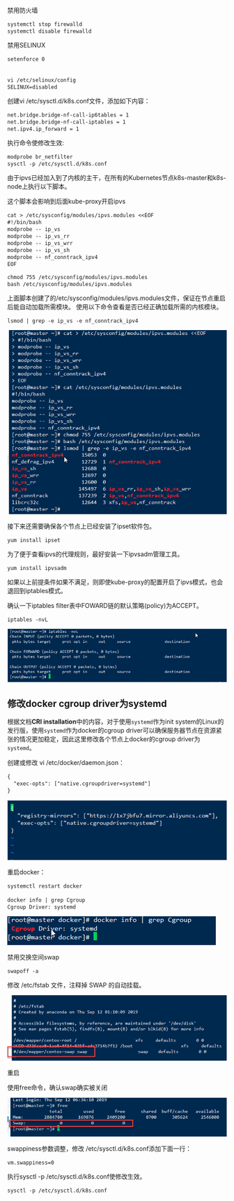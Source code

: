 禁用防火墙

```
systemctl stop firewalld
systemctl disable firewalld
```

禁用SELINUX

```
setenforce 0


vi /etc/selinux/config
SELINUX=disabled
```

创建vi /etc/sysctl.d/k8s.conf文件，添加如下内容：

```
net.bridge.bridge-nf-call-ip6tables = 1
net.bridge.bridge-nf-call-iptables = 1
net.ipv4.ip_forward = 1
```

执行命令使修改生效:

```
modprobe br_netfilter
sysctl -p /etc/sysctl.d/k8s.conf
```

由于ipvs已经加入到了内核的主干，在所有的Kubernetes节点k8s-master和k8s-node上执行以下脚本。

这个脚本会影响到后面kube-proxy开启ipvs

```
cat > /etc/sysconfig/modules/ipvs.modules <<EOF
#!/bin/bash
modprobe -- ip_vs
modprobe -- ip_vs_rr
modprobe -- ip_vs_wrr
modprobe -- ip_vs_sh
modprobe -- nf_conntrack_ipv4
EOF
```

```
chmod 755 /etc/sysconfig/modules/ipvs.modules
bash /etc/sysconfig/modules/ipvs.modules
```

上面脚本创建了的/etc/sysconfig/modules/ipvs.modules文件，保证在节点重启后能自动加载所需模块。 使用以下命令查看是否已经正确加载所需的内核模块。

```
lsmod | grep -e ip_vs -e nf_conntrack_ipv4
```

![1568283830674](05%20%E5%AE%89%E8%A3%85kubernetes%E5%89%8D%E7%9A%84%E5%87%86%E5%A4%87%E5%B7%A5%E4%BD%9C.assets/1568283830674.png)

接下来还需要确保各个节点上已经安装了ipset软件包。

```
yum install ipset
```

为了便于查看ipvs的代理规则，最好安装一下ipvsadm管理工具。

```
yum install ipvsadm
```

如果以上前提条件如果不满足，则即使kube-proxy的配置开启了ipvs模式，也会退回到iptables模式。

确认一下iptables filter表中FOWARD链的默认策略(policy)为ACCEPT。

```
iptables -nvL
```

![1568284091052](05%20%E5%AE%89%E8%A3%85kubernetes%E5%89%8D%E7%9A%84%E5%87%86%E5%A4%87%E5%B7%A5%E4%BD%9C.assets/1568284091052.png)





## 修改docker cgroup driver为systemd

根据文档**CRI installation**中的内容，对于使用`systemd`作为init system的Linux的发行版，使用`systemd`作为docker的cgroup driver可以确保服务器节点在资源紧张的情况更加稳定，因此这里修改各个节点上docker的cgroup driver为`systemd`。

创建或修改 vi /etc/docker/daemon.json：

```
{
  "exec-opts": ["native.cgroupdriver=systemd"]
}
```

![1568284348957](05%20%E5%AE%89%E8%A3%85kubernetes%E5%89%8D%E7%9A%84%E5%87%86%E5%A4%87%E5%B7%A5%E4%BD%9C.assets/1568284348957.png)

重启docker：

```
systemctl restart docker

docker info | grep Cgroup
Cgroup Driver: systemd
```

![1568284374182](05%20%E5%AE%89%E8%A3%85kubernetes%E5%89%8D%E7%9A%84%E5%87%86%E5%A4%87%E5%B7%A5%E4%BD%9C.assets/1568284374182.png)



禁用交换空间swap

```
swapoff -a
```

修改 /etc/fstab 文件，注释掉 SWAP 的自动挂载。 

![img](05%20%E5%AE%89%E8%A3%85kubernetes%E5%89%8D%E7%9A%84%E5%87%86%E5%A4%87%E5%B7%A5%E4%BD%9C.assets/SNAGHTMLc68b8a9.PNG)

重启

使用free命令，确认swap确实被关闭

![1568284638104](05%20%E5%AE%89%E8%A3%85kubernetes%E5%89%8D%E7%9A%84%E5%87%86%E5%A4%87%E5%B7%A5%E4%BD%9C.assets/1568284638104.png)

swappiness参数调整，修改 /etc/sysctl.d/k8s.conf添加下面一行：

```
vm.swappiness=0
```

执行sysctl -p /etc/sysctl.d/k8s.conf使修改生效。

```
sysctl -p /etc/sysctl.d/k8s.conf
```

